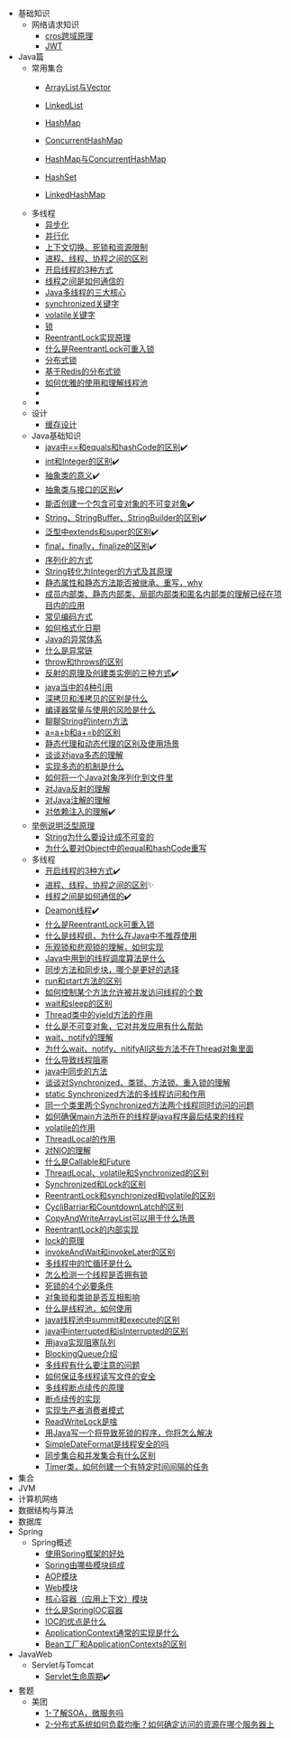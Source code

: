 

- 基础知识
  - 网络请求知识
    - [cros跨域原理](/基础知识/网络请求知识/cros跨域原理.md)
    - [JWT](/基础知识/网络请求知识/JWT.md)
- Java篇
  - 常用集合
    - [ArrayList与Vector](/Java篇/常用集合/ArrayList与Vector.md)
    - [LinkedList](/Java篇/常用集合/LinkedList.md)
    - [HashMap](/Java篇/常用集合/HashMap.md)
    - [ConcurrentHashMap](/Java篇/常用集合/ConcurrentHashMap.md)
    - [HashMap与ConcurrentHashMap](/Java篇/常用集合/HashMap与ConcurrentHashMap.md)
    
    - [HashSet](/Java篇/常用集合/HashSet.md)
    - [LinkedHashMap](/Java篇/常用集合/LinkedHashMap.md)
  - 多线程
    - [异步化](/Java篇/多线程/异步化.md)
    - [并行化](/Java篇/多线程/并行化.md)
    - [上下文切换、死锁和资源限制](/Java篇/多线程/上下文切换、死锁和资源限制.md)
    - [进程、线程、协程之间的区别](/Java篇/多线程/进程、线程、协程之间的区别.md)
    - [开启线程的3种方式](/Java篇/多线程/开启线程的3种方式.md)
    - [线程之间是如何通信的](/Java篇/多线程/线程之间是如何通信的.md)
    - [Java多线程的三大核心](/Java篇/多线程/Java多线程的三大核心.md)
    - [synchronized关键字](/Java篇/多线程/synchronized关键字.md)
    - [volatile关键字](/Java篇/多线程/volatile关键字.md)
    - [锁](/Java篇/多线程/锁.md)
    - [ReentrantLock实现原理](/Java篇/多线程/ReentrantLock实现原理.md)
    - [什么是ReentrantLock可重入锁](/Java篇/多线程/什么是ReentrantLock可重入锁.md)
    - [分布式锁](/Java篇/多线程/分布式锁.md)
    - [基于Redis的分布式锁](/Java篇/多线程/基于Redis的分布式锁.md)
    - [如何优雅的使用和理解线程池](/Java篇/多线程/如何优雅的使用和理解线程池.md)
    - [](/Java篇/多线程/.md)
  - [](/Java篇/多线程/.md)
    - [](/Java篇/多线程/.md)
  - 设计
    - [缓存设计](/Java篇/设计/缓存设计.md)
  - Java基础知识
    - [java中==和equals和hashCode的区别](/Java篇/Java基础知识/java中==和equals和hashCode的区别.md)✔️
    - [int和Integer的区别](/Java篇/Java基础知识/int和Integer的区别.md)✔️
    - [抽象类的意义](/Java篇/Java基础知识/抽象类的意义.md)✔️
    - [抽象类与接口的区别](/Java篇/Java基础知识/抽象类与接口的区别.md)✔️
    - [能否创建一个包含可变对象的不可变对象](/Java篇/Java基础知识/能否创建一个包含可变对象的不可变对象.md)✔️
    - [String、StringBuffer、StringBuilder的区别](/Java篇/Java基础知识/String、StringBuffer、StringBuilder的区别.md)✔️
    - [泛型中extends和super的区别](/Java篇/Java基础知识/泛型中extends和super的区别.md)✔️
    - [final，finally，finalize的区别](/Java篇/Java基础知识/final，finally，finalize的区别.md)✔️
    - [序列化的方式](/Java篇/Java基础知识/序列化的方式.md)
    - [String转化为Integer的方式及其原理](/Java篇/Java基础知识/String转化为Integer的方式及其原理.md)
    - [静态属性和静态方法能否被继承、重写，why](/Java篇/Java基础知识/静态属性和静态方法能否被继承、重写，why.md)
    - [成员内部类、静态内部类、局部内部类和匿名内部类的理解已经在项目内的应用](/Java篇/Java基础知识/成员内部类、静态内部类、局部内部类和匿名内部类的理解已经在项目内的应用.md)
    - [常见编码方式](/Java篇/Java基础知识/常见编码方式.md)
    - [如何格式化日期](/Java篇/Java基础知识/如何格式化日期.md)
    - [Java的异常体系](/Java篇/Java基础知识/Java的异常体系.md)
    - [什么是异常链](/Java篇/Java基础知识/什么是异常链.md)
    - [throw和throws的区别](/Java篇/Java基础知识/throw和throws的区别.md)
    - [反射的原理及创建类实例的三种方式](/Java篇/Java基础知识/反射的原理及创建类实例的三种方式.md)✔️
    - [java当中的4种引用](/Java篇/Java基础知识/java当中的4种引用.md)
    - [深拷贝和浅拷贝的区别是什么](/Java篇/Java基础知识/深拷贝和浅拷贝的区别是什么.md)
    - [编译器常量与使用的风险是什么](/Java篇/Java基础知识/编译器常量与使用的风险是什么.md)
    - [聊聊String的intern方法](/Java篇/Java基础知识/聊聊String的intern方法.md)
    - [a=a+b和a+=b的区别](/Java篇/Java基础知识/a=a+b和a+=b的区别.md)
    - [静态代理和动态代理的区别及使用场景](/Java篇/Java基础知识/静态代理和动态代理的区别及使用场景.md)
    - [谈谈对java多态的理解](/Java篇/Java基础知识/谈谈对java多态的理解.md)
    - [实现多态的机制是什么](/Java篇/Java基础知识/实现多态的机制是什么.md)
    - [如何将一个Java对象序列化到文件里](/Java篇/Java基础知识/如何将一个Java对象序列化到文件里.md)
    - [对Java反射的理解](/Java篇/Java基础知识/对Java反射的理解.md)
    - [对Java注解的理解](/Java篇/Java基础知识/对Java注解的理解.md)
    - [对依赖注入的理解](/Java篇/Java基础知识/对依赖注入的理解.md)✔️
  - [举例说明泛型原理](/Java篇/Java基础知识/举例说明泛型原理.md)
    - [String为什么要设计成不可变的](/Java篇/Java基础知识/String为什么要设计成不可变的.md)
    - [为什么要对Object中的equal和hashCode重写](/Java篇/Java基础知识/为什么要对Object中的equal和hashCode重写.md)
  - 多线程
    - [开启线程的3种方式](/Java篇/多线程/开启线程的3种方式.md)✔️
    - [进程、线程、协程之间的区别](/Java篇/多线程/进程、线程、协程之间的区别.md)✨
    - [线程之间是如何通信的](/Java篇/多线程/线程之间是如何通信的.md)✔️
    - [Deamon线程](/Java篇/多线程/Deamon线程.md)✔️
    - [什么是ReentrantLock可重入锁](/Java篇/多线程/什么是ReentrantLock可重入锁.md)
    - [什么是线程组，为什么在Java中不推荐使用](/Java篇/多线程/什么是线程组，为什么在Java中不推荐使用.md)
    - [乐观锁和悲观锁的理解，如何实现](/Java篇/多线程/乐观锁和悲观锁的理解，如何实现.md)
    - [Java中用到的线程调度算法是什么](/Java篇/多线程/Java中用到的线程调度算法是什么.md)
    - [同步方法和同步块，哪个是更好的选择](/Java篇/多线程/同步方法和同步块，哪个是更好的选择.md)
    - [run和start方法的区别](/Java篇/多线程/run和start方法的区别.md)
    - [如何控制某个方法允许被并发访问线程的个数](/Java篇/多线程/如何控制某个方法允许被并发访问线程的个数.md)
    - [wait和sleep的区别](/Java篇/多线程/wait和sleep的区别.md)
    - [Thread类中的yieId方法的作用](/Java篇/多线程/Thread类中的yieId方法的作用.md)
    - [什么是不可变对象，它对并发应用有什么帮助](/Java篇/多线程/什么是不可变对象，它对并发应用有什么帮助.md)
    - [wait、notify的理解](/Java篇/多线程/wait、notify的理解.md)
    - [为什么wait、notify、nitifyAll这些方法不在Thread对象里面](/Java篇/多线程/为什么wait、notify、nitifyAll这些方法不在Thread对象里面.md)
    - [什么导致线程阻塞](/Java篇/多线程/什么导致线程阻塞.md)
    - [java中同步的方法](/Java篇/多线程/java中同步的方法.md)
    - [谈谈对Synchronized、类锁、方法锁、重入锁的理解](/Java篇/多线程/谈谈对Synchronized、类锁、方法锁、重入锁的理解.md)
    - [static Synchronized方法的多线程访问和作用](/Java篇/多线程/static_Synchronized方法的多线程访问和作用.md)
    - [同一个类里两个Synchronized方法两个线程同时访问的问题](/Java篇/多线程/同一个类里两个Synchronized方法两个线程同时访问的问题.md)
    - [如何确保main方法所在的线程是java程序最后结束的线程](/Java篇/多线程/如何确保main方法所在的线程是java程序最后结束的线程.md)
    - [volatile的作用](/Java篇/多线程/volatile的作用.md)
    - [ThreadLocal的作用](/Java篇/多线程/ThreadLocal的作用.md)
    - [对NIO的理解](/Java篇/多线程/对NIO的理解.md)
    - [什么是Callable和Future](/Java篇/多线程/什么是Callable和Future.md)
    - [ThreadLocal、volatile和Synchronized的区别](/Java篇/多线程/ThreadLocal、volatile和Synchronized的区别.md)
    - [Synchronized和Lock的区别](/Java篇/多线程/Synchronized和Lock的区别.md)
    - [ReentrantLock和synchronized和volatile的区别](/Java篇/多线程/ReentrantLock和synchronized和volatile的区别.md)
    - [CycliBarriar和CountdownLatch的区别](/Java篇/多线程/CycliBarriar和CountdownLatch的区别.md)
    - [CopyAndWriteArrayList可以用于什么场景](/Java篇/多线程/CopyAndWriteArrayList可以用于什么场景.md)
    - [ReentrantLock的内部实现](/Java篇/多线程/ReentrantLock的内部实现.md)
    - [lock的原理](/Java篇/多线程/lock的原理.md)
    - [invokeAndWait和invokeLater的区别](/Java篇/多线程/invokeAndWait和invokeLater的区别.md)
    - [多线程中的忙循环是什么](/Java篇/多线程/多线程中的忙循环是什么.md)
    - [怎么检测一个线程是否拥有锁](/Java篇/多线程/怎么检测一个线程是否拥有锁.md)
    - [死锁的4个必要条件](/Java篇/多线程/死锁的4个必要条件.md)
    - [对象锁和类锁是否互相影响](/Java篇/多线程/对象锁和类锁是否互相影响.md)
    - [什么是线程池，如何使用](/Java篇/多线程/什么是线程池，如何使用.md)
    - [java线程池中summit和execute的区别](/Java篇/多线程/java线程池中summit和execute的区别.md)
    - [java中interrupted和isInterrupted的区别](/Java篇/多线程/java中interrupted和isInterrupted的区别.md)
    - [用java实现阻塞队列](/Java篇/多线程/用java实现阻塞队列.md)
    - [BlockingQueue介绍](/Java篇/多线程/BlockingQueue介绍.md)
    - [多线程有什么要注意的问题](/Java篇/多线程/多线程有什么要注意的问题.md)
    - [如何保证多线程读写文件的安全](/Java篇/多线程/如何保证多线程读写文件的安全.md)
    - [多线程断点续传的原理](/Java篇/多线程/多线程断点续传的原理.md)
    - [断点续传的实现](/Java篇/多线程/断点续传的实现.md)
    - [实现生产者消费者模式](/Java篇/多线程/实现生产者消费者模式.md)
    - [ReadWriteLock是啥](/Java篇/多线程/ReadWriteLock是啥.md)
    - [用Java写一个将导致死锁的程序，你将怎么解决](/Java篇/多线程/用Java写一个将导致死锁的程序，你将怎么解决.md)
    - [SimpleDateFormat是线程安全的吗](/Java篇/多线程/SimpleDateFormat是线程安全的吗.md)
    - [同步集合和并发集合有什么区别](/Java篇/多线程/同步集合和并发集合有什么区别.md)
    - [Timer类，如何创建一个有特定时间间隔的任务](/Java篇/多线程/Timer类，如何创建一个有特定时间间隔的任务.md)
- 集合
- JVM
- 计算机网络
- 数据结构与算法
- 数据库
- Spring
  - Spring概述
    - [使用Spring框架的好处](/Spring/Spring概述/使用Spring框架的好处.md)
    - [Spring由哪些模块组成](/Spring/Spring概述/Spring由哪些模块组成.md)
    - [AOP模块](/Spring/Spring概述/AOP模块.md)
    - [Web模块](/Spring/Spring概述/Web模块.md)
    - [核心容器（应用上下文）模块](/Spring/Spring概述/核心容器（应用上下文）模块.md)
    - [什么是SpringIOC容器](/Spring/Spring概述/什么是SpringIOC容器.md)
    - [IOC的优点是什么](/Spring/Spring概述/IOC的优点是什么.md)
    - [ApplicationContext通常的实现是什么](/Spring/Spring概述/ApplicationContext通常的实现是什么.md)
    - [Bean工厂和ApplicationContexts的区别](/Spring/Spring概述/Bean工厂和ApplicationContexts的区别.md)
- JavaWeb
  - Servlet与Tomcat
    - [Servlet生命周期](/JavaWeb/Servlet与Tomcat/Servlet生命周期.md)✔️
- 套题
  - 美团
    - [1-了解SOA，微服务吗](/套题/美团/1-了解SOA，微服务吗.md)
    - [2-分布式系统如何负载均衡？如何确定访问的资源在哪个服务器上](/套题/美团/2-分布式系统如何负载均衡？如何确定访问的资源在哪个服务器上.md)

